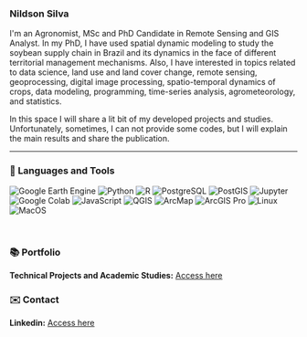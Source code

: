 ### Nildson Silva ###

I'm an Agronomist, MSc and PhD Candidate in Remote Sensing and GIS Analyst. In my PhD, I have used spatial dynamic modeling to study the soybean supply chain in Brazil and its dynamics in the face of different territorial management mechanisms. Also, I have interested in topics related to data science, land use and land cover change, remote sensing, geoprocessing, digital image processing, spatio-temporal dynamics of crops, data modeling, programming, time-series analysis, agrometeorology, and statistics.

In this space I will share a lit bit of my developed projects and studies. Unfortunately, sometimes, I can not provide some codes, but I will explain the main results and share the publication.

---
### 🧰 Languages and Tools
<p align="left">
  <img alt="Google Earth Engine" src="https://img.shields.io/badge/-Google_Earth_Engine-46a2f1.svg?style=flat&logoColor=white" />
  <img alt="Python" src="https://img.shields.io/badge/-Python-2B5B84?style=flat&logo=python&logoColor=white" />
  <img alt="R" src="https://img.shields.io/badge/-R-2B5B84?style=flat&logo=r&logoColor=white" />
  <img alt="PostgreSQL" src="https://img.shields.io/badge/-PostgreSQL-2B5B84?style=flat&logo=postgresql&logoColor=white" />
  <img alt="PostGIS" src="https://img.shields.io/badge/-PostGIS-2B5B84?style=flat&logo=postgis&logoColor=white" />
  <img alt="Jupyter" src="https://img.shields.io/badge/-Jupyter-E34F26?style=flat&logo=jupyter&logoColor=white" />
  <img alt="Google Colab" src="https://img.shields.io/badge/-Google_Colab-F7DF1E?style=flat&logo=googlecolab&logoColor=white" />
  <img alt="JavaScript" src="https://img.shields.io/badge/-JavaScript-F7DF1E?style=flat&logo=javascript&logoColor=white" />
  <img alt="QGIS" src="https://img.shields.io/badge/-QGIS-108300?style=flat&logo=qgis&logoColor=white" />
  <img alt="ArcMap" src="https://img.shields.io/badge/-ArcMap-108300?style=flat&logo=arcmap&logoColor=white" />
  <img alt="ArcGIS Pro" src="https://img.shields.io/badge/-ArcGIS_Pro-108300?style=flat&logo=arcgispro&logoColor=white" />
  <img alt="Linux" src="https://img.shields.io/badge/-Linux-2B5B84?style=flat&logo=linux&logoColor=white" />
  <img alt="MacOS" src="https://img.shields.io/badge/-MacOS-2B5B84?style=flat&logo=macos&logoColor=white" />
</p> 
<br />

### 📚 Portfolio
**Technical Projects and Academic Studies:** [Access here](https://github.com/nrfsilva/portfolio) 

### ✉️ Contact
**Linkedin:** [Access here](https://www.linkedin.com/in/nildson-silva-7910a21b1/) 

<!-- ### 📊 Statistics -->
<!-- | ![](http://github-profile-summary-cards.vercel.app/api/cards/repos-per-language?username=nrfsilva&hide=Html&theme=tokyonight) | ![](http://github-profile-summary-<!-- <!-- cards.vercel.app/api/cards/most-commit-language?username=nrfsilva&theme=tokyonight) | -->
